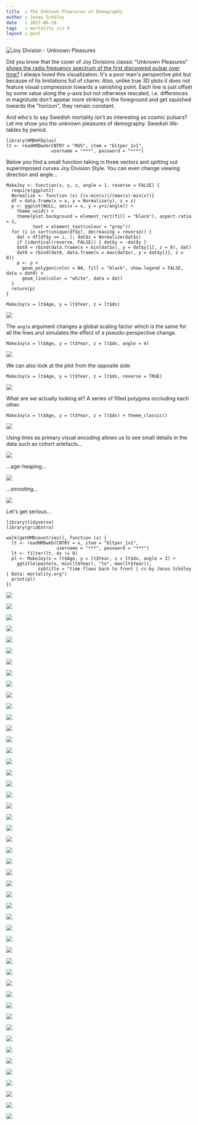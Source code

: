 ```yaml
---
title  : The Unknown Pleasures of Demography
author : Jonas Schöley
date   : 2017-06-28
tags   : mortality vis R
layout : post
---
```


![Joy Division - Unknown Pleasures](/assets/2017-06-28-the_unknown_pleasures_of_demography/folder.jpg)

Did you know that the cover of Joy Divisions classic "Unknown Pleasures" [shows the radio frequency spectrum of the first discovered pulsar over time?](https://blogs.scientificamerican.com/sa-visual/pop-culture-pulsar-origin-story-of-joy-division-s-unknown-pleasures-album-cover-video/) I always loved this visualization. It's a poor man's perspective plot but because of its limitations full of charm. Also, unlike true 3D plots it does not feature visual compression towards a vanishing point. Each line is just offset by some value along the y-axis but not otherwise rescaled, i.e. differences in magnitude don't appear more striking in the foreground and get squished towards the "horizon", they remain constant.

And who's to say Swedish mortality isn't as interesting as cosmic pulsars? Let me show you the unknown pleasures of demography. Swedish life-tables by period.

```
library(HMDHFDplus)
lt <- readHMDweb(CNTRY = "RUS", item = "bltper_1x1",
                 username = "***", password = "***")
```

Below you find a small function taking in three vectors and spitting out superimposed curves Joy Division Style. You can even change viewing direction and angle...

```
MakeJoy <- function(x, y, z, angle = 1, reverse = FALSE) {
  require(ggplot2)
  Normalize <- function (x) {(x-min(x))/(max(x)-min(x))}
  df = data.frame(x = x, y = Normalize(y), z = z)
  p <- ggplot(NULL, aes(x = x, y = y+z/angle)) +
    theme_void() +
    theme(plot.background = element_rect(fill = "black"), aspect.ratio = 1,
          text = element_text(colour = "grey"))
  for (i in sort(unique(df$y), decreasing = reverse)) {
    dat = df[df$y == i, ]; dat$z = Normalize(dat$z)
    if (identical(reverse, FALSE)) { dat$y = -dat$y }
    dat0 = rbind(data.frame(x = min(dat$x), y = dat$y[1], z = 0), dat)
    dat0 = rbind(dat0, data.frame(x = max(dat$x), y = dat$y[1], z = 0))
    p <- p +
      geom_polygon(color = NA, fill = "black", show.legend = FALSE, data = dat0) +
      geom_line(color = "white", data = dat)
  }
  return(p)
}

MakeJoy(x = lt$Age, y = lt$Year, z = lt$dx)
```

![](/assets/2017-06-28-the_unknown_pleasures_of_demography/unnamed-chunk-2-1.png)

The `angle` argument changes a global scaling factor which is the same for all the lines and simulates the effect of a pseudo-perspective change.

```
MakeJoy(x = lt$Age, y = lt$Year, z = lt$dx, angle = 4)
```

![](/assets/2017-06-28-the_unknown_pleasures_of_demography/unnamed-chunk-3-1.png)

We can also look at the plot from the opposite side.

```
MakeJoy(x = lt$Age, y = lt$Year, z = lt$dx, reverse = TRUE)
```

![](/assets/2017-06-28-the_unknown_pleasures_of_demography/unnamed-chunk-4-1.png)

What are we actually looking at? A series of filled polygons occluding each other.

```
MakeJoy(x = lt$Age, y = lt$Year, z = lt$dx) + theme_classic()
```

![](/assets/2017-06-28-the_unknown_pleasures_of_demography/unnamed-chunk-5-1.png)

Using lines as primary visual encoding allows us to see small details in the data such as cohort artefacts...

![](/assets/2017-06-28-the_unknown_pleasures_of_demography/deuw.png)

...age-heaping...

![](/assets/2017-06-28-the_unknown_pleasures_of_demography/esp.png)

...smooting...

![](/assets/2017-06-28-the_unknown_pleasures_of_demography/isl.png)

Let's get serious...

```
library(tidyverse)
library(gridExtra)

walk(getHMDcountries(), function (x) {
  lt <- readHMDweb(CNTRY = x, item = "bltper_1x1",
                   username = "***", password = "***")
  lt <- filter(lt, dx != 0)
  pl <- MakeJoy(x = lt$Age, y = lt$Year, z = lt$dx, angle = 3) +
    ggtitle(paste(x, min(lt$Year), "to", max(lt$Year)),
            subtitle = "time flows back to front | cc-by Jonas Schöley | Data: mortality.org")
  print(pl)
})
```

![](/assets/2017-06-28-the_unknown_pleasures_of_demography/unnamed-chunk-6-1.png)

![](/assets/2017-06-28-the_unknown_pleasures_of_demography/unnamed-chunk-6-2.png)

![](/assets/2017-06-28-the_unknown_pleasures_of_demography/unnamed-chunk-6-3.png)

![](/assets/2017-06-28-the_unknown_pleasures_of_demography/unnamed-chunk-6-4.png)

![](/assets/2017-06-28-the_unknown_pleasures_of_demography/unnamed-chunk-6-5.png)

![](/assets/2017-06-28-the_unknown_pleasures_of_demography/unnamed-chunk-6-6.png)

![](/assets/2017-06-28-the_unknown_pleasures_of_demography/unnamed-chunk-6-7.png)

![](/assets/2017-06-28-the_unknown_pleasures_of_demography/unnamed-chunk-6-8.png)

![](/assets/2017-06-28-the_unknown_pleasures_of_demography/unnamed-chunk-6-9.png)

![](/assets/2017-06-28-the_unknown_pleasures_of_demography/unnamed-chunk-6-10.png)

![](/assets/2017-06-28-the_unknown_pleasures_of_demography/unnamed-chunk-6-11.png)

![](/assets/2017-06-28-the_unknown_pleasures_of_demography/unnamed-chunk-6-12.png)

![](/assets/2017-06-28-the_unknown_pleasures_of_demography/unnamed-chunk-6-13.png)

![](/assets/2017-06-28-the_unknown_pleasures_of_demography/unnamed-chunk-6-14.png)

![](/assets/2017-06-28-the_unknown_pleasures_of_demography/unnamed-chunk-6-15.png)

![](/assets/2017-06-28-the_unknown_pleasures_of_demography/unnamed-chunk-6-16.png)

![](/assets/2017-06-28-the_unknown_pleasures_of_demography/unnamed-chunk-6-17.png)

![](/assets/2017-06-28-the_unknown_pleasures_of_demography/unnamed-chunk-6-18.png)

![](/assets/2017-06-28-the_unknown_pleasures_of_demography/unnamed-chunk-6-19.png)

![](/assets/2017-06-28-the_unknown_pleasures_of_demography/unnamed-chunk-6-20.png)

![](/assets/2017-06-28-the_unknown_pleasures_of_demography/unnamed-chunk-6-21.png)

![](/assets/2017-06-28-the_unknown_pleasures_of_demography/unnamed-chunk-6-22.png)

![](/assets/2017-06-28-the_unknown_pleasures_of_demography/unnamed-chunk-6-23.png)

![](/assets/2017-06-28-the_unknown_pleasures_of_demography/unnamed-chunk-6-24.png)

![](/assets/2017-06-28-the_unknown_pleasures_of_demography/unnamed-chunk-6-25.png)

![](/assets/2017-06-28-the_unknown_pleasures_of_demography/unnamed-chunk-6-26.png)

![](/assets/2017-06-28-the_unknown_pleasures_of_demography/unnamed-chunk-6-27.png)

![](/assets/2017-06-28-the_unknown_pleasures_of_demography/unnamed-chunk-6-28.png)

![](/assets/2017-06-28-the_unknown_pleasures_of_demography/unnamed-chunk-6-29.png)

![](/assets/2017-06-28-the_unknown_pleasures_of_demography/unnamed-chunk-6-30.png)

![](/assets/2017-06-28-the_unknown_pleasures_of_demography/unnamed-chunk-6-31.png)

![](/assets/2017-06-28-the_unknown_pleasures_of_demography/unnamed-chunk-6-32.png)

![](/assets/2017-06-28-the_unknown_pleasures_of_demography/unnamed-chunk-6-33.png)

![](/assets/2017-06-28-the_unknown_pleasures_of_demography/unnamed-chunk-6-34.png)

![](/assets/2017-06-28-the_unknown_pleasures_of_demography/unnamed-chunk-6-35.png)

![](/assets/2017-06-28-the_unknown_pleasures_of_demography/unnamed-chunk-6-36.png)

![](/assets/2017-06-28-the_unknown_pleasures_of_demography/unnamed-chunk-6-37.png)

![](/assets/2017-06-28-the_unknown_pleasures_of_demography/unnamed-chunk-6-38.png)

![](/assets/2017-06-28-the_unknown_pleasures_of_demography/unnamed-chunk-6-39.png)

![](/assets/2017-06-28-the_unknown_pleasures_of_demography/unnamed-chunk-6-40.png)

![](/assets/2017-06-28-the_unknown_pleasures_of_demography/unnamed-chunk-6-41.png)

![](/assets/2017-06-28-the_unknown_pleasures_of_demography/unnamed-chunk-6-42.png)

![](/assets/2017-06-28-the_unknown_pleasures_of_demography/unnamed-chunk-6-43.png)

![](/assets/2017-06-28-the_unknown_pleasures_of_demography/unnamed-chunk-6-44.png)

![](/assets/2017-06-28-the_unknown_pleasures_of_demography/unnamed-chunk-6-45.png)

![](/assets/2017-06-28-the_unknown_pleasures_of_demography/unnamed-chunk-6-46.png)

![](/assets/2017-06-28-the_unknown_pleasures_of_demography/unnamed-chunk-6-47.png)

![](/assets/2017-06-28-the_unknown_pleasures_of_demography/unnamed-chunk-6-48.png)
